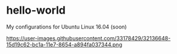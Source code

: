 # hello-world
My configurations for Ubuntu Linux 16.04 (soon)

https://user-images.githubusercontent.com/33178429/32136648-15d19c62-bc1a-11e7-8654-a894fa037344.png
